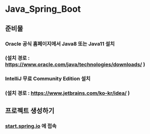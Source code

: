# Java_Spring_Boot
## 준비물
### Oracle 공식 홈페이지에서 Java8 또는 Java11 설치
### (설치 경로 : https://www.oracle.com/java/technologies/downloads/ )

### IntelliJ 무료 Community Edition 설치
### (설치 경로 : https://www.jetbrains.com/ko-kr/idea/ )

##
## 프로젝트 생성하기
### [start.spring.io](https://start.spring.io/) 에 접속
